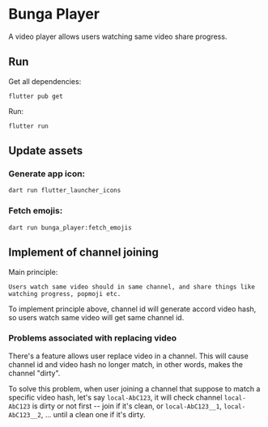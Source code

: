# Bunga Player

A video player allows users watching same video share progress.


## Run

Get all dependencies:

```
flutter pub get
```


Run:

```
flutter run
```


## Update assets


### Generate app icon:

```
dart run flutter_launcher_icons
```

### Fetch emojis:

```
dart run bunga_player:fetch_emojis
```

## Implement of channel joining

Main principle: 

```
Users watch same video should in same channel, and share things like watching progress, popmoji etc.
```

To implement principle above, channel id will generate accord video hash, so users watch same video will get same channel id.

### Problems associated with replacing video

There's a feature allows user replace video in a channel. This will cause channel id and video hash no longer match, in other words, makes the channel "dirty".

To solve this problem, when user joining a channel that suppose to match a specific video hash, let's say `local-AbC123`, it will check channel `local-AbC123` is dirty or not first -- join if it's clean, or `local-AbC123__1`, `local-AbC123__2`, ... until a clean one if it's dirty.

